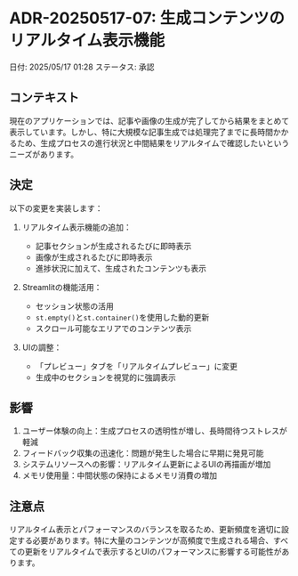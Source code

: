 # ADR-20250517-07: 生成コンテンツのリアルタイム表示機能

日付: 2025/05/17 01:28
ステータス: 承認

## コンテキスト
現在のアプリケーションでは、記事や画像の生成が完了してから結果をまとめて表示しています。しかし、特に大規模な記事生成では処理完了までに長時間かかるため、生成プロセスの進行状況と中間結果をリアルタイムで確認したいというニーズがあります。

## 決定
以下の変更を実装します：

1. リアルタイム表示機能の追加：
   - 記事セクションが生成されるたびに即時表示
   - 画像が生成されるたびに即時表示
   - 進捗状況に加えて、生成されたコンテンツも表示

2. Streamlitの機能活用：
   - セッション状態の活用
   - `st.empty()`と`st.container()`を使用した動的更新
   - スクロール可能なエリアでのコンテンツ表示

3. UIの調整：
   - 「プレビュー」タブを「リアルタイムプレビュー」に変更
   - 生成中のセクションを視覚的に強調表示

## 影響
1. ユーザー体験の向上：生成プロセスの透明性が増し、長時間待つストレスが軽減
2. フィードバック収集の迅速化：問題が発生した場合に早期に発見可能
3. システムリソースへの影響：リアルタイム更新によるUIの再描画が増加
4. メモリ使用量：中間状態の保持によるメモリ消費の増加

## 注意点
リアルタイム表示とパフォーマンスのバランスを取るため、更新頻度を適切に設定する必要があります。特に大量のコンテンツが高頻度で生成される場合、すべての更新をリアルタイムで表示するとUIのパフォーマンスに影響する可能性があります。
